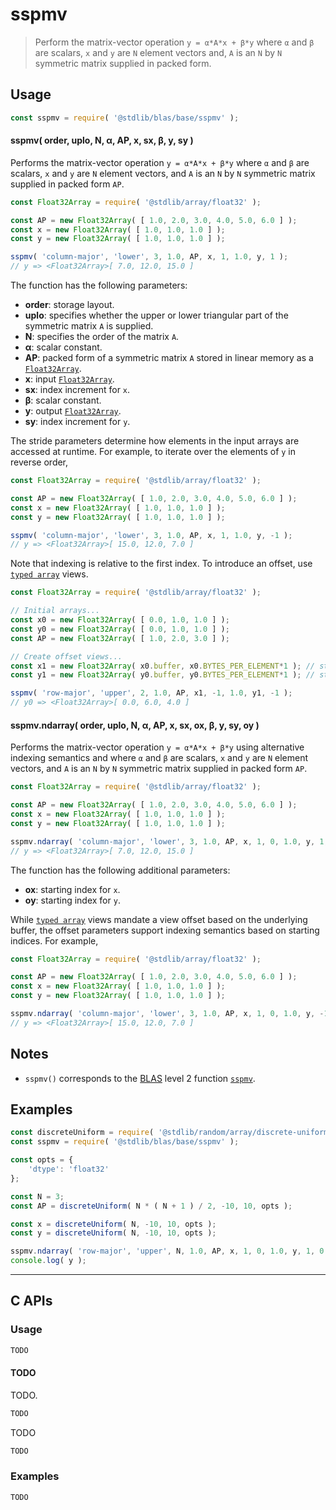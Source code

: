 <!--

@license Apache-2.0

Copyright (c) 2024 The Stdlib Authors.

Licensed under the Apache License, Version 2.0 (the "License");
you may not use this file except in compliance with the License.
You may obtain a copy of the License at

   http://www.apache.org/licenses/LICENSE-2.0

Unless required by applicable law or agreed to in writing, software
distributed under the License is distributed on an "AS IS" BASIS,
WITHOUT WARRANTIES OR CONDITIONS OF ANY KIND, either express or implied.
See the License for the specific language governing permissions and
limitations under the License.

-->

# sspmv

> Perform the matrix-vector operation `y = α*A*x + β*y` where `α` and `β` are scalars, `x` and `y` are `N` element vectors and, `A` is an `N` by `N` symmetric matrix supplied in packed form.

<section class="usage">

## Usage

```javascript
const sspmv = require( '@stdlib/blas/base/sspmv' );
```

#### sspmv( order, uplo, N, α, AP, x, sx, β, y, sy )

Performs the matrix-vector operation `y = α*A*x + β*y` where `α` and `β` are scalars, `x` and `y` are `N` element vectors, and `A` is an `N` by `N` symmetric matrix supplied in packed form `AP`.

```javascript
const Float32Array = require( '@stdlib/array/float32' );

const AP = new Float32Array( [ 1.0, 2.0, 3.0, 4.0, 5.0, 6.0 ] );
const x = new Float32Array( [ 1.0, 1.0, 1.0 ] );
const y = new Float32Array( [ 1.0, 1.0, 1.0 ] );

sspmv( 'column-major', 'lower', 3, 1.0, AP, x, 1, 1.0, y, 1 );
// y => <Float32Array>[ 7.0, 12.0, 15.0 ]
```

The function has the following parameters:

-   **order**: storage layout.
-   **uplo**: specifies whether the upper or lower triangular part of the symmetric matrix `A` is supplied.
-   **N**: specifies the order of the matrix `A`.
-   **α**: scalar constant.
-   **AP**: packed form of a symmetric matrix `A` stored in linear memory as a [`Float32Array`][mdn-float32array].
-   **x**: input [`Float32Array`][mdn-float32array].
-   **sx**: index increment for `x`.
-   **β**: scalar constant.
-   **y**: output [`Float32Array`][mdn-float32array].
-   **sy**: index increment for `y`.

The stride parameters determine how elements in the input arrays are accessed at runtime. For example, to iterate over the elements of `y` in reverse order,

```javascript
const Float32Array = require( '@stdlib/array/float32' );

const AP = new Float32Array( [ 1.0, 2.0, 3.0, 4.0, 5.0, 6.0 ] );
const x = new Float32Array( [ 1.0, 1.0, 1.0 ] );
const y = new Float32Array( [ 1.0, 1.0, 1.0 ] );

sspmv( 'column-major', 'lower', 3, 1.0, AP, x, 1, 1.0, y, -1 );
// y => <Float32Array>[ 15.0, 12.0, 7.0 ]
```

Note that indexing is relative to the first index. To introduce an offset, use [`typed array`][mdn-typed-array] views.

<!-- eslint-disable stdlib/capitalized-comments -->

```javascript
const Float32Array = require( '@stdlib/array/float32' );

// Initial arrays...
const x0 = new Float32Array( [ 0.0, 1.0, 1.0 ] );
const y0 = new Float32Array( [ 0.0, 1.0, 1.0 ] );
const AP = new Float32Array( [ 1.0, 2.0, 3.0 ] );

// Create offset views...
const x1 = new Float32Array( x0.buffer, x0.BYTES_PER_ELEMENT*1 ); // start at 2nd element
const y1 = new Float32Array( y0.buffer, y0.BYTES_PER_ELEMENT*1 ); // start at 2nd element

sspmv( 'row-major', 'upper', 2, 1.0, AP, x1, -1, 1.0, y1, -1 );
// y0 => <Float32Array>[ 0.0, 6.0, 4.0 ]
```

#### sspmv.ndarray( order, uplo, N, α, AP, x, sx, ox, β, y, sy, oy )

Performs the matrix-vector operation `y = α*A*x + β*y` using alternative indexing semantics and where `α` and `β` are scalars, `x` and `y` are `N` element vectors, and `A` is an `N` by `N` symmetric matrix supplied in packed form `AP`.

```javascript
const Float32Array = require( '@stdlib/array/float32' );

const AP = new Float32Array( [ 1.0, 2.0, 3.0, 4.0, 5.0, 6.0 ] );
const x = new Float32Array( [ 1.0, 1.0, 1.0 ] );
const y = new Float32Array( [ 1.0, 1.0, 1.0 ] );

sspmv.ndarray( 'column-major', 'lower', 3, 1.0, AP, x, 1, 0, 1.0, y, 1, 0 );
// y => <Float32Array>[ 7.0, 12.0, 15.0 ]
```

The function has the following additional parameters:

-   **ox**: starting index for `x`.
-   **oy**: starting index for `y`.

While [`typed array`][mdn-typed-array] views mandate a view offset based on the underlying buffer, the offset parameters support indexing semantics based on starting indices. For example,

```javascript
const Float32Array = require( '@stdlib/array/float32' );

const AP = new Float32Array( [ 1.0, 2.0, 3.0, 4.0, 5.0, 6.0 ] );
const x = new Float32Array( [ 1.0, 1.0, 1.0 ] );
const y = new Float32Array( [ 1.0, 1.0, 1.0 ] );

sspmv.ndarray( 'column-major', 'lower', 3, 1.0, AP, x, 1, 0, 1.0, y, -1, 2 );
// y => <Float32Array>[ 15.0, 12.0, 7.0 ]
```

</section>

<!-- /.usage -->

<section class="notes">

## Notes

-   `sspmv()` corresponds to the [BLAS][blas] level 2 function [`sspmv`][sspmv].

</section>

<!-- /.notes -->

<section class="examples">

## Examples

<!-- eslint no-undef: "error" -->

```javascript
const discreteUniform = require( '@stdlib/random/array/discrete-uniform' );
const sspmv = require( '@stdlib/blas/base/sspmv' );

const opts = {
    'dtype': 'float32'
};

const N = 3;
const AP = discreteUniform( N * ( N + 1 ) / 2, -10, 10, opts );

const x = discreteUniform( N, -10, 10, opts );
const y = discreteUniform( N, -10, 10, opts );

sspmv.ndarray( 'row-major', 'upper', N, 1.0, AP, x, 1, 0, 1.0, y, 1, 0 );
console.log( y );
```

</section>

<!-- /.examples -->

<!-- C interface documentation. -->

* * *

<section class="c">

## C APIs

<!-- Section to include introductory text. Make sure to keep an empty line after the intro `section` element and another before the `/section` close. -->

<section class="intro">

</section>

<!-- /.intro -->

<!-- C usage documentation. -->

<section class="usage">

### Usage

```c
TODO
```

#### TODO

TODO.

```c
TODO
```

TODO

```c
TODO
```

</section>

<!-- /.usage -->

<!-- C API usage notes. Make sure to keep an empty line after the `section` element and another before the `/section` close. -->

<section class="notes">

</section>

<!-- /.notes -->

<!-- C API usage examples. -->

<section class="examples">

### Examples

```c
TODO
```

</section>

<!-- /.examples -->

</section>

<!-- /.c -->

<!-- Section for related `stdlib` packages. Do not manually edit this section, as it is automatically populated. -->

<section class="related">

</section>

<!-- /.related -->

<!-- Section for all links. Make sure to keep an empty line after the `section` element and another before the `/section` close. -->

<section class="links">

[blas]: http://www.netlib.org/blas

[sspmv]: https://www.netlib.org/lapack/explore-html/d0/d4b/group__hpmv_gacdad62873d30076fb56e99100e8a8a6c.html#gacdad62873d30076fb56e99100e8a8a6c

[mdn-float32array]: https://developer.mozilla.org/en-US/docs/Web/JavaScript/Reference/Global_Objects/Float32Array

[mdn-typed-array]: https://developer.mozilla.org/en-US/docs/Web/JavaScript/Reference/Global_Objects/TypedArray

</section>

<!-- /.links -->
